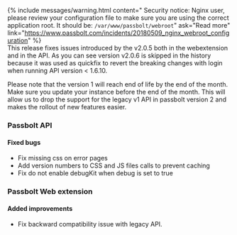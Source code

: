 {% include messages/warning.html
    content=" Security notice: Nginx user, please review your configuration file to make sure you are using the correct application root. It should be: `/var/www/passbolt/webroot`"
    ask="Read more"
    link="https://www.passbolt.com/incidents/20180509_nginx_webroot_configuration"
%}
<br>
This release fixes issues introduced by the v2.0.5 both in the webextension and in the API. As you can see 
version v2.0.6 is skipped in the history because it was used as quickfix to revert the breaking 
changes with login when running API version < 1.6.10.

Please note that the version 1 will reach end of life by the end of the month. Make sure you 
update your instance before the end of the month. This will allow us to drop the support for 
the legacy v1 API in passbolt version 2 and makes the rollout of new features easier. 

### Passbolt API
#### Fixed bugs

- Fix missing css on error pages
- Add version numbers to CSS and JS files calls to prevent caching
- Fix do not enable debugKit when debug is set to true

### Passbolt Web extension
#### Added improvements

- Fix backward compatibility issue with legacy API.